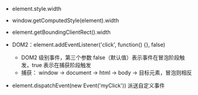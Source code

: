 - element.style.width
- window.getComputedStyle(element).width
- element.getBoundingClientRect().width

- DOM2：element.addEventListener('click', function() {}, false) 
  - DOM2 级别事件，第三个参数 false（默认值）表示事件在冒泡阶段触发，true 表示在捕获阶段触发
  - 捕获： window -> document -> html -> body -> 目标元素，冒泡则相反
- element.dispatchEvent(new Event('myClick')) 派送自定义事件


